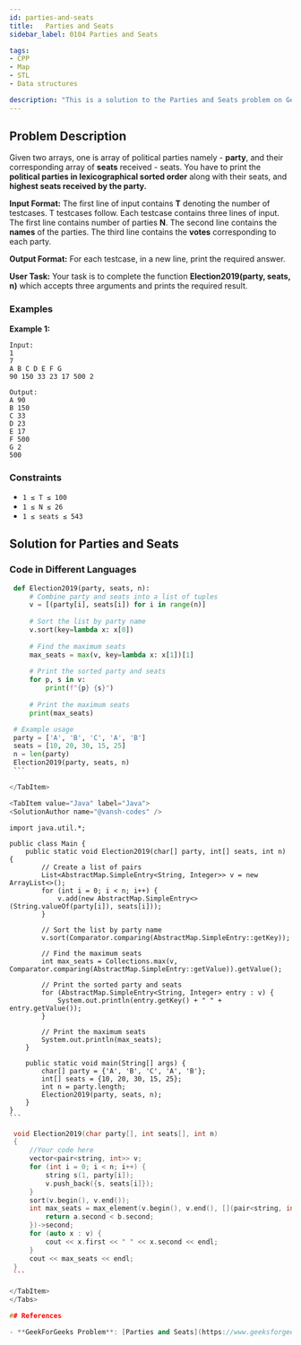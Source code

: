 ```yaml
---
id: parties-and-seats
title:   Parties and Seats
sidebar_label: 0104 Parties and Seats

tags:
- CPP
- Map
- STL
- Data structures

description: "This is a solution to the Parties and Seats problem on GeeksForGeeks."
---
```


## Problem Description
Given two arrays, one is array of political parties namely -  **party**, and their corresponding array of **seats** received - seats. You have to print the **political parties in lexicographical sorted order** along with their seats, and **highest seats received by the party.**

**Input Format:**
The first line of input contains **T** denoting the number of testcases. T testcases follow. Each testcase contains three lines of input. The first line contains number of parties **N**. The second line contains the **names** of the parties. The third line contains the **votes** corresponding to each party.

**Output Format:**
For each testcase, in a new line, print the required answer.

**User Task:**
Your task is to complete the function **Election2019(party, seats, n)**  which accepts three arguments and prints the required result.

### Examples

**Example 1:**
```
Input: 
1
7
A B C D E F G
90 150 33 23 17 500 2

Output:
A 90
B 150
C 33
D 23
E 17
F 500
G 2
500
```

### Constraints
- `1 ≤ T ≤ 100`
- `1 ≤ N ≤ 26`
- `1 ≤ seats ≤ 543`


## Solution for Parties and Seats

### Code in Different Languages

<Tabs>

<TabItem value="Python" label="Python">
<SolutionAuthor name="@vansh-codes" />

   ```python
    def Election2019(party, seats, n):
        # Combine party and seats into a list of tuples
        v = [(party[i], seats[i]) for i in range(n)]
        
        # Sort the list by party name
        v.sort(key=lambda x: x[0])
        
        # Find the maximum seats
        max_seats = max(v, key=lambda x: x[1])[1]
        
        # Print the sorted party and seats
        for p, s in v:
            print(f"{p} {s}")
        
        # Print the maximum seats
        print(max_seats)

    # Example usage
    party = ['A', 'B', 'C', 'A', 'B']
    seats = [10, 20, 30, 15, 25]
    n = len(party)
    Election2019(party, seats, n)
    ```

</TabItem>

<TabItem value="Java" label="Java">
<SolutionAuthor name="@vansh-codes" />

   ```
    import java.util.*;

    public class Main {
        public static void Election2019(char[] party, int[] seats, int n) {
            // Create a list of pairs
            List<AbstractMap.SimpleEntry<String, Integer>> v = new ArrayList<>();
            for (int i = 0; i < n; i++) {
                v.add(new AbstractMap.SimpleEntry<>(String.valueOf(party[i]), seats[i]));
            }
            
            // Sort the list by party name
            v.sort(Comparator.comparing(AbstractMap.SimpleEntry::getKey));
            
            // Find the maximum seats
            int max_seats = Collections.max(v, Comparator.comparing(AbstractMap.SimpleEntry::getValue)).getValue();
            
            // Print the sorted party and seats
            for (AbstractMap.SimpleEntry<String, Integer> entry : v) {
                System.out.println(entry.getKey() + " " + entry.getValue());
            }
            
            // Print the maximum seats
            System.out.println(max_seats);
        }

        public static void main(String[] args) {
            char[] party = {'A', 'B', 'C', 'A', 'B'};
            int[] seats = {10, 20, 30, 15, 25};
            int n = party.length;
            Election2019(party, seats, n);
        }
    }
    ```

</TabItem>

<TabItem value="C++" label="C++">
<SolutionAuthor name="@vansh-codes" />

   ```cpp
    void Election2019(char party[], int seats[], int n)
    {
        //Your code here
        vector<pair<string, int>> v;
        for (int i = 0; i < n; i++) {
            string s(1, party[i]);
            v.push_back({s, seats[i]});
        }
        sort(v.begin(), v.end());
        int max_seats = max_element(v.begin(), v.end(), [](pair<string, int> a, pair<string, int> b) {
            return a.second < b.second;
        })->second;
        for (auto x : v) {
            cout << x.first << " " << x.second << endl;
        }
        cout << max_seats << endl;
    }
    ```

</TabItem>
</Tabs>

## References

- **GeekForGeeks Problem**: [Parties and Seats](https://www.geeksforgeeks.org/problems/parties-and-seats/0)